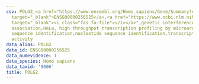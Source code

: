 ```yaml
---
csv: POLG2,<a href="https://www.ensembl.org/Homo_sapiens/Gene/Summary?db=core;g=ENSG00000256525"
  target="_blank">ENSG00000256525</a>,<a href="https://www.ncbi.nlm.nih.gov/pubmed/17216044"
  target="_blank"><i class="fas fa-file"></i></a>",genetic interference,functional
  association,HeLa, high throughput transcription profiling by microarray,nucleotide
  sequence identification,nucleotide sequence identification,transcriptional regulation,down-regulates
  activity
data_alias: POLG2
data_id: ENSG00000256525
data_numevidence: 1
data_species: Homo sapiens
data_taxid: '9606'
title: POLG2
---
```

